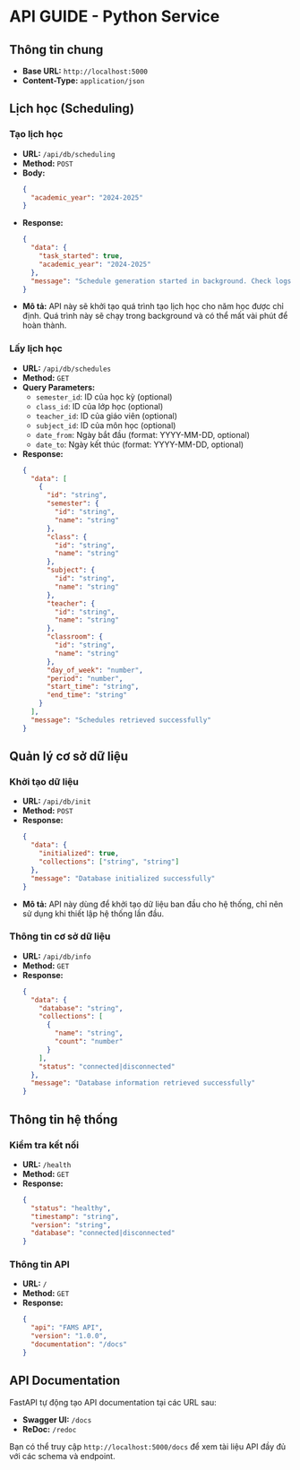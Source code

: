 # API GUIDE - Python Service

## Thông tin chung

- **Base URL:** `http://localhost:5000`
- **Content-Type:** `application/json`

## Lịch học (Scheduling)

### Tạo lịch học

- **URL:** `/api/db/scheduling`
- **Method:** `POST`
- **Body:**
  ```json
  {
    "academic_year": "2024-2025"
  }
  ```
- **Response:**
  ```json
  {
    "data": {
      "task_started": true,
      "academic_year": "2024-2025"
    },
    "message": "Schedule generation started in background. Check logs for progress."
  }
  ```
- **Mô tả:** API này sẽ khởi tạo quá trình tạo lịch học cho năm học được chỉ định. Quá trình này sẽ chạy trong background và có thể mất vài phút để hoàn thành.

### Lấy lịch học

- **URL:** `/api/db/schedules`
- **Method:** `GET`
- **Query Parameters:**
  - `semester_id`: ID của học kỳ (optional)
  - `class_id`: ID của lớp học (optional)
  - `teacher_id`: ID của giáo viên (optional)
  - `subject_id`: ID của môn học (optional)
  - `date_from`: Ngày bắt đầu (format: YYYY-MM-DD, optional)
  - `date_to`: Ngày kết thúc (format: YYYY-MM-DD, optional)
- **Response:**
  ```json
  {
    "data": [
      {
        "id": "string",
        "semester": {
          "id": "string",
          "name": "string"
        },
        "class": {
          "id": "string",
          "name": "string"
        },
        "subject": {
          "id": "string",
          "name": "string"
        },
        "teacher": {
          "id": "string",
          "name": "string"
        },
        "classroom": {
          "id": "string",
          "name": "string"
        },
        "day_of_week": "number",
        "period": "number",
        "start_time": "string",
        "end_time": "string"
      }
    ],
    "message": "Schedules retrieved successfully"
  }
  ```

## Quản lý cơ sở dữ liệu

### Khởi tạo dữ liệu

- **URL:** `/api/db/init`
- **Method:** `POST`
- **Response:**
  ```json
  {
    "data": {
      "initialized": true,
      "collections": ["string", "string"]
    },
    "message": "Database initialized successfully"
  }
  ```
- **Mô tả:** API này dùng để khởi tạo dữ liệu ban đầu cho hệ thống, chỉ nên sử dụng khi thiết lập hệ thống lần đầu.

### Thông tin cơ sở dữ liệu

- **URL:** `/api/db/info`
- **Method:** `GET`
- **Response:**
  ```json
  {
    "data": {
      "database": "string",
      "collections": [
        {
          "name": "string",
          "count": "number"
        }
      ],
      "status": "connected|disconnected"
    },
    "message": "Database information retrieved successfully"
  }
  ```

## Thông tin hệ thống

### Kiểm tra kết nối

- **URL:** `/health`
- **Method:** `GET`
- **Response:**
  ```json
  {
    "status": "healthy",
    "timestamp": "string",
    "version": "string",
    "database": "connected|disconnected"
  }
  ```

### Thông tin API

- **URL:** `/`
- **Method:** `GET`
- **Response:**
  ```json
  {
    "api": "FAMS API",
    "version": "1.0.0",
    "documentation": "/docs"
  }
  ```

## API Documentation

FastAPI tự động tạo API documentation tại các URL sau:

- **Swagger UI:** `/docs`
- **ReDoc:** `/redoc`

Bạn có thể truy cập `http://localhost:5000/docs` để xem tài liệu API đầy đủ với các schema và endpoint. 